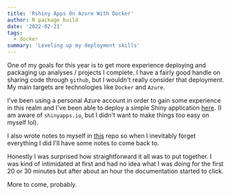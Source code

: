 ```yaml
---
title: 'Rshiny Apps On Azure With Docker'
author: R package build
date: '2022-02-21'
tags: 
  - docker
summary: 'Leveling up my deployment skills'
---
```


One of my goals for this year is to get more experience deploying and packaging up analyses / projects I complete. I have a fairly good handle on sharing code through `github`, but I wouldn't really consider that deployment. My main targets are technologies like `Docker` and `Azure`.

I've been using a personal Azure account in order to gain some experience in this realm and I've been able to deploy a simple Shiny application [here](http://shinywebapp.azurewebsites.net/). (I am aware of `shinyapps.io`, but I didn't want to make things _too_ easy on myself lol). 

I also wrote notes to myself in [this](https://github.com/ayoskovich/shiny_code) repo so when I inevitably forget everything I did I'll have some notes to come back to.

Honestly I was surprised how straightforward it all was to put together. I was kind of intimidated at first and had no idea what I was doing for the first 20 or 30 minutes but after about an hour the documentation started to click.

More to come, probably.